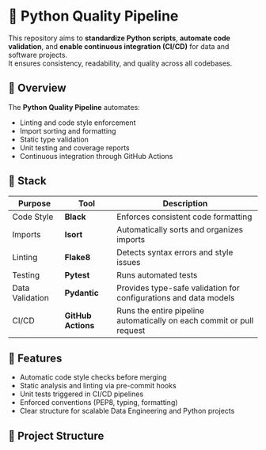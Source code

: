 # 🧩 Python Quality Pipeline

This repository aims to **standardize Python scripts**, **automate code validation**, and **enable continuous integration (CI/CD)** for data and software projects.  
It ensures consistency, readability, and quality across all codebases.


## 🚀 Overview

The **Python Quality Pipeline** automates:
- Linting and code style enforcement  
- Import sorting and formatting  
- Static type validation  
- Unit testing and coverage reports  
- Continuous integration through GitHub Actions

## 🧱 Stack

| Purpose | Tool | Description |
|----------|------|-------------|
| Code Style | **Black** | Enforces consistent code formatting |
| Imports | **Isort** | Automatically sorts and organizes imports |
| Linting | **Flake8** | Detects syntax errors and style issues |
| Testing | **Pytest** | Runs automated tests |
| Data Validation | **Pydantic** | Provides type-safe validation for configurations and data models |
| CI/CD | **GitHub Actions** | Runs the entire pipeline automatically on each commit or pull request |

## 🧪 Features

- Automatic code style checks before merging  
- Static analysis and linting via pre-commit hooks  
- Unit tests triggered in CI/CD pipelines  
- Enforced conventions (PEP8, typing, formatting)  
- Clear structure for scalable Data Engineering and Python projects  

## 📂 Project Structure
